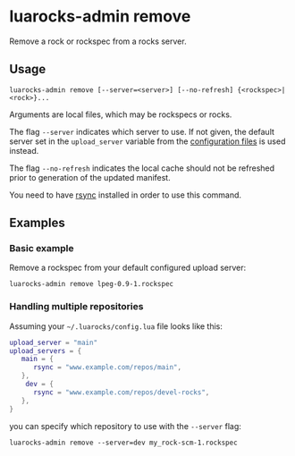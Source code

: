 # luarocks-admin remove

Remove a rock or rockspec from a rocks server.

## Usage

`luarocks-admin remove [--server=<server>] [--no-refresh] {<rockspec>|<rock>}...`

Arguments are local files, which may be rockspecs or rocks.

The flag `--server` indicates which server to use. If not given, the default server set in the `upload_server` variable from the [configuration files](config_file_format.md) is used instead.

The flag `--no-refresh` indicates the local cache should not be refreshed prior to generation of the updated manifest.

You need to have [rsync](https://rsync.samba.org/) installed in order to use this command.

## Examples

### Basic example

Remove a rockspec from your default configured upload server:

```
luarocks-admin remove lpeg-0.9-1.rockspec
```

### Handling multiple repositories

Assuming your `~/.luarocks/config.lua` file looks like this:

```lua
upload_server = "main"
upload_servers = {
   main = {
      rsync = "www.example.com/repos/main",
   },
    dev = {
      rsync = "www.example.com/repos/devel-rocks",
   },
}
```

you can specify which repository to use with the `--server` flag:

```
luarocks-admin remove --server=dev my_rock-scm-1.rockspec
```
